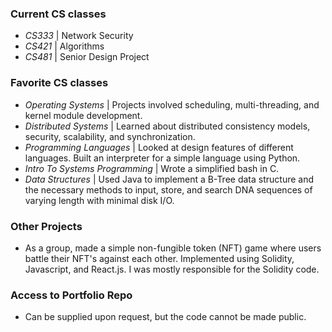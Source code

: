 
### Current CS classes

- *CS333* | Network Security
- *CS421* | Algorithms
- *CS481* | Senior Design Project


### Favorite CS classes

- *Operating Systems* | Projects involved scheduling, multi-threading, and kernel module development.
- *Distributed Systems* | Learned about distributed consistency models, security, scalability, and synchronization.
- *Programming Languages* | Looked at design features of different languages. Built an interpreter for a simple language using Python.
- *Intro To Systems Programming* | Wrote a simplified bash in C.
- *Data Structures* | Used Java to implement a B-Tree data structure and the necessary methods to input, store, and search DNA sequences of varying length with minimal disk I/O.

### Other Projects

- As a group, made a simple non-fungible token (NFT) game where users battle their NFT's against each other. Implemented using Solidity, Javascript, and React.js. I was mostly responsible for the Solidity code.

### Access to Portfolio Repo

- Can be supplied upon request, but the code cannot be made public.
